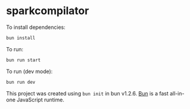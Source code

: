 # sparkcompilator

To install dependencies:

```bash
bun install
```

To run:

```bash
bun run start
```

To run (dev mode):

```bash
bun run dev
```

This project was created using `bun init` in bun v1.2.6. [Bun](https://bun.sh) is a fast all-in-one JavaScript runtime.
